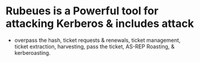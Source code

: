 # Rubeues is a Powerful tool for attacking Kerberos & includes attack

- overpass the hash, ticket requests & renewals, ticket management, ticket extraction, harvesting, pass the ticket, AS-REP Roasting, & kerberoasting.
